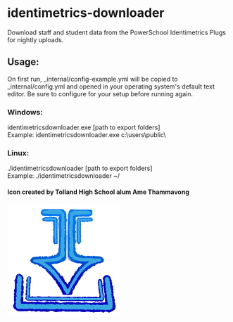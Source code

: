 # identimetrics-downloader
Download staff and student data from the PowerSchool Identimetrics Plugs for nightly uploads.

## Usage:

On first run, _internal/config-example.yml will be copied to _internal/config.yml and opened in your operating system's default text editor. Be sure to configure for your setup before running again.

### Windows:
identimetricsdownloader.exe [path to export folders]  
Example: identimetricsdownloader.exe c:\users\public\

### Linux:
./identimetricsdownloader [path to export folders]  
Example: ./identimetricsdownloader ~/

#### Icon created by Tolland High School alum Ame Thammavong
![image info](./identimetrics_downloader/icon/identimetricsdownloader.png)